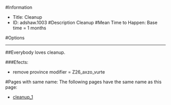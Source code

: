 #Information
 - Title: Cleanup
 - ID: adshaw.1003
#Description
Cleanup
#Mean Time to Happen:
Base time = 1 months

#Options

___
##Everybody loves cleanup.

###Efects:<ul><li>remove province modifier = Z26_axzo_vurte</li></ul>


#Pages with same name:
The following pages have the same name as this page:
 - [cleanup_1](cleanup_1.md)
